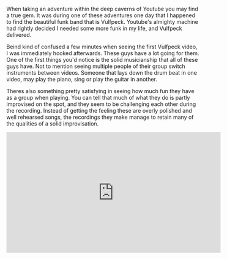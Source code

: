 [//]: # (DATE: 2020-02-01T10:00:00+01:00)
[//]: # (TAGS: music)


When taking an adventure within the deep caverns of Youtube you may find a true gem.
It was during one of these adventures one day that I happened to find the beautiful
funk band that is Vulfpeck. Youtube's almighty machine had rightly decided I needed some more
funk in my life, and Vulfpeck delivered.

Beind kind of confused a few minutes when seeing the first Vulfpeck video,
I was immediately hooked afterwards. These guys have a lot going for them.
One of the first things you'd notice is the solid musicianship that all of 
these guys have. Not to mention seeing multiple people of their group
switch instruments between videos. Someone that lays down the drum beat
in one video, may play the piano, sing or play the guitar in another.

Theres also something pretty satisfying in seeing how much fun
they have as a group when playing. You can tell that much of what
they do is partly improvised on the spot, and they seem to be
challenging each other during the recording. Instead of getting
the feeling these are overly polished and well rehearsed songs,
the recordings they make manage to retain many of the qualities
of a solid improvisation.

<iframe width="560" height="315" src="https://www.youtube.com/embed/le0BLAEO93g" frameborder="0" allow="accelerometer; autoplay; encrypted-media; gyroscope; picture-in-picture" allowfullscreen></iframe>